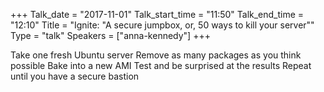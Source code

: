 +++
Talk_date = "2017-11-01"
Talk_start_time = "11:50"
Talk_end_time = "12:10"
Title = "Ignite: \"A secure jumpbox, or, 50 ways to kill your server\""
Type = "talk"
Speakers = ["anna-kennedy"]
+++

Take one fresh Ubuntu server
Remove as many packages as you think possible
Bake into a new AMI
Test and be surprised at the results
Repeat until you have a secure bastion
